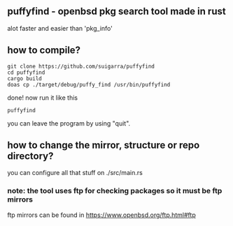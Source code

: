## puffyfind - openbsd pkg search tool made in rust
alot faster and easier than 'pkg_info'
## how to compile?
```
git clone https://github.com/suigarra/puffyfind
cd puffyfind
cargo build
doas cp ./target/debug/puffy_find /usr/bin/puffyfind
```
done! now run it like this
```
puffyfind
```
you can leave the program by using "quit".

## how to change the mirror, structure or repo directory?
you can configure all that stuff on ./src/main.rs
### note: the tool uses ftp for checking packages so it must be ftp mirrors
ftp mirrors can be found in https://www.openbsd.org/ftp.html#ftp
